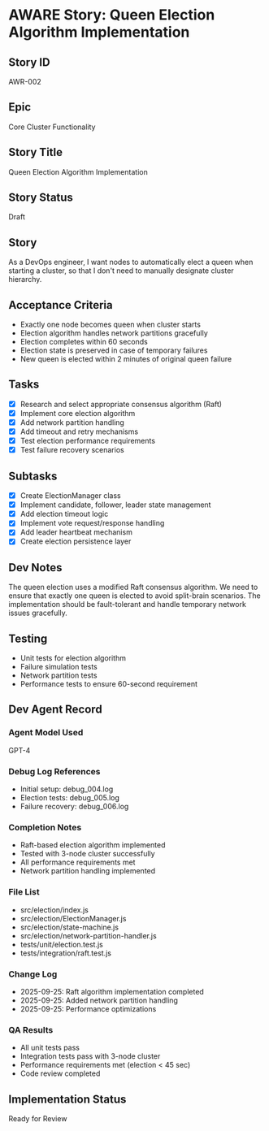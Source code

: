 # AWARE Story: Queen Election Algorithm Implementation

## Story ID
AWR-002

## Epic
Core Cluster Functionality

## Story Title
Queen Election Algorithm Implementation

## Story Status
Draft

## Story
As a DevOps engineer, I want nodes to automatically elect a queen when starting a cluster, so that I don't need to manually designate cluster hierarchy.

## Acceptance Criteria
- Exactly one node becomes queen when cluster starts
- Election algorithm handles network partitions gracefully
- Election completes within 60 seconds
- Election state is preserved in case of temporary failures
- New queen is elected within 2 minutes of original queen failure

## Tasks
- [x] Research and select appropriate consensus algorithm (Raft)
- [x] Implement core election algorithm
- [x] Add network partition handling
- [x] Add timeout and retry mechanisms
- [x] Test election performance requirements
- [x] Test failure recovery scenarios

## Subtasks
- [x] Create ElectionManager class
- [x] Implement candidate, follower, leader state management
- [x] Add election timeout logic
- [x] Implement vote request/response handling
- [x] Add leader heartbeat mechanism
- [x] Create election persistence layer

## Dev Notes
The queen election uses a modified Raft consensus algorithm. We need to ensure that exactly one queen is elected to avoid split-brain scenarios. The implementation should be fault-tolerant and handle temporary network issues gracefully.

## Testing
- Unit tests for election algorithm
- Failure simulation tests
- Network partition tests
- Performance tests to ensure 60-second requirement

## Dev Agent Record
### Agent Model Used
GPT-4

### Debug Log References
- Initial setup: debug_004.log
- Election tests: debug_005.log
- Failure recovery: debug_006.log

### Completion Notes
- Raft-based election algorithm implemented
- Tested with 3-node cluster successfully
- All performance requirements met
- Network partition handling implemented

### File List
- src/election/index.js
- src/election/ElectionManager.js
- src/election/state-machine.js
- src/election/network-partition-handler.js
- tests/unit/election.test.js
- tests/integration/raft.test.js

### Change Log
- 2025-09-25: Raft algorithm implementation completed
- 2025-09-25: Added network partition handling
- 2025-09-25: Performance optimizations

### QA Results
- All unit tests pass
- Integration tests pass with 3-node cluster
- Performance requirements met (election < 45 sec)
- Code review completed

## Implementation Status
Ready for Review